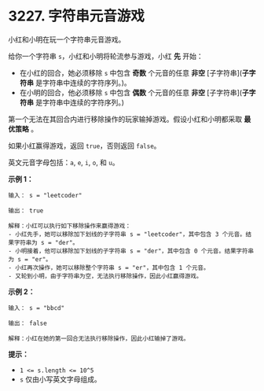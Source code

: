 # 3227. 字符串元音游戏

小红和小明在玩一个字符串元音游戏。

给你一个字符串 `s`，小红和小明将轮流参与游戏，小红 **先** 开始：

- 在小红的回合，她必须移除 `s` 中包含 **奇数** 个元音的任意 **非空** [子字符串](**子字符串** 是字符串中连续的字符序列。)。
- 在小明的回合，他必须移除 `s` 中包含 **偶数** 个元音的任意 **非空** [子字符串](**子字符串** 是字符串中连续的字符序列。)

第一个无法在其回合内进行移除操作的玩家输掉游戏。假设小红和小明都采取 **最优策略** 。

如果小红赢得游戏，返回 `true`，否则返回 `false`。

英文元音字母包括：`a`, `e`, `i`, `o`, 和 `u`。

**示例 1：**

```()
输入： s = "leetcoder"

输出： true

解释：小红可以执行如下移除操作来赢得游戏：
- 小红先手，她可以移除加下划线的子字符串 s = "leetcoder"，其中包含 3 个元音。结果字符串为 s = "der"。
- 小明接着，他可以移除加下划线的子字符串 s = "der"，其中包含 0 个元音。结果字符串为 s = "er"。
- 小红再次操作，她可以移除整个字符串 s = "er"，其中包含 1 个元音。
- 又轮到小明，由于字符串为空，无法执行移除操作，因此小红赢得游戏。
```

**示例 2：**

```()
输入： s = "bbcd"

输出： false

解释：小红在她的第一回合无法执行移除操作，因此小红输掉了游戏。
```

**提示：**

- `1 <= s.length <= 10^5`
- `s` 仅由小写英文字母组成。
